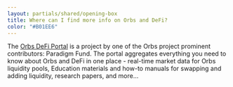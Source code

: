 ```yaml
---
layout: partials/shared/opening-box
title: Where can I find more info on Orbs and DeFi?
color: "#B01EE6"
---
```


The [Orbs DeFi Portal](https://orbsdefi.com/) is a project by one of the Orbs project prominent contributors: Paradigm Fund. The portal aggregates everything you need to know about Orbs and DeFi in one place - real-time market data for Orbs liquidity pools, Education materials and how-to manuals for swapping and adding liquidity, research papers, and more...
